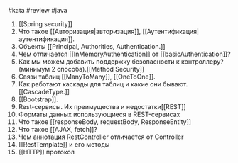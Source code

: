 #kata 
#review
#java
1. [[Spring security]]
2. Что такое [[Авторизация|авторизация]], [[Аутентификация|аутентификация]].
4. Объекты [[Principal, Authorities, Authentication.]]
5. Чем отличается [[InMemoryAuthentication]] от [[basicAuthentication]]?
6. Как мы можем добавить поддержку безопасности к контроллеру? (минимум 2 способа).[[Method Security]]
7. Связи таблиц [[ManyToMany]],  [[OneToOne]].
8. Как работают каскады для таблиц и какие они бывают.[[CascadeType.]]
9. [[Bootstrap]].
10. Rest-сервисы. Их преимущества и недостатки[[REST]]
11. Форматы данных использующиеся в REST-сервисах
12. Что такое [[responseBody, requestBody, ResponseEntity]]
13. Что такое [[AJAX, fetch]]?
14. Чем аннотация RestController отличается от Controller
15. [[RestTemplate]] и его методы
16. [[HTTP]] протокол